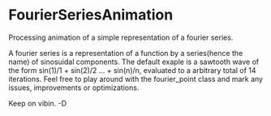 # FourierSeriesAnimation
Processing animation of a simple representation of a fourier series.

A fourier series is a representation of a function by a series(hence the name) of sinosuidal components.
The default exaple is a sawtooth wave of the form sin(1)/1 + sin(2)/2 ... + sin(n)/n, evaluated to a arbitrary total of 14 iterations.
Feel free to play around with the fourier_point class and mark any issues, improvements or optimizations.

Keep on vibin.
-D
